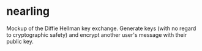 # nearling

Mockup of the Diffie Hellman key exchange. Generate keys (with no regard to cryptographic safety) and encrypt another user's message with their public key.  
